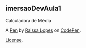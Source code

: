 imersaoDevAula1
---------------
Calculadora de Média

A [Pen](https://codepen.io/dorotexx/pen/gOzagpp) by [Raissa Lopes](https://codepen.io/dorotexx) on [CodePen](https://codepen.io).

[License](https://codepen.io/license/pen/gOzagpp).
